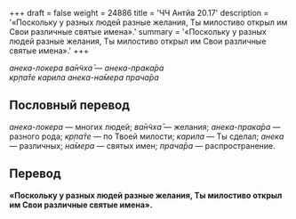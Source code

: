+++
draft = false
weight = 24886
title = 'ЧЧ Антйа 20.17'
description = '«Поскольку у разных людей разные желания, Ты милостиво открыл им Свои различные святые имена».'
summary = '«Поскольку у разных людей разные желания, Ты милостиво открыл им Свои различные святые имена».'
+++

_анека-локера ва̄н̃чха̄ — анека-прака̄ра  
кр̣па̄те карила анека-на̄мера прача̄ра_

## Пословный перевод

_анека_\-_локера_ — многих людей; _ва̄н̃чха̄_ — желания; _анека_\-_прака̄ра_ — разного рода; _кр̣па̄те_ — по Твоей милости; _карила_ — Ты сделал; _анека_ — различных; _на̄мера_ — святых имен; _прача̄ра_ — распространение.

## Перевод

**«Поскольку у разных людей разные желания, Ты милостиво открыл им Свои различные святые имена».**
